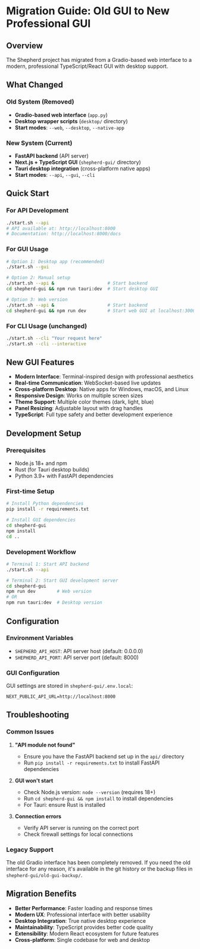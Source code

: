 # Migration Guide: Old GUI to New Professional GUI

## Overview
The Shepherd project has migrated from a Gradio-based web interface to a modern, professional TypeScript/React GUI with desktop support.

## What Changed

### Old System (Removed)
- **Gradio-based web interface** (`app.py`)
- **Desktop wrapper scripts** (`desktop/` directory)
- **Start modes**: `--web`, `--desktop`, `--native-app`

### New System (Current)
- **FastAPI backend** (API server)
- **Next.js + TypeScript GUI** (`shepherd-gui/` directory)
- **Tauri desktop integration** (cross-platform native apps)
- **Start modes**: `--api`, `--gui`, `--cli`

## Quick Start

### For API Development
```bash
./start.sh --api
# API available at: http://localhost:8000
# Documentation: http://localhost:8000/docs
```

### For GUI Usage
```bash
# Option 1: Desktop app (recommended)
./start.sh --gui

# Option 2: Manual setup
./start.sh --api &                    # Start backend
cd shepherd-gui && npm run tauri:dev  # Start desktop GUI

# Option 3: Web version
./start.sh --api &                    # Start backend  
cd shepherd-gui && npm run dev        # Start web GUI at localhost:3000
```

### For CLI Usage (unchanged)
```bash
./start.sh --cli "Your request here"
./start.sh --cli --interactive
```

## New GUI Features

- **Modern Interface**: Terminal-inspired design with professional aesthetics
- **Real-time Communication**: WebSocket-based live updates
- **Cross-platform Desktop**: Native apps for Windows, macOS, and Linux
- **Responsive Design**: Works on multiple screen sizes
- **Theme Support**: Multiple color themes (dark, light, blue)
- **Panel Resizing**: Adjustable layout with drag handles
- **TypeScript**: Full type safety and better development experience

## Development Setup

### Prerequisites
- Node.js 18+ and npm
- Rust (for Tauri desktop builds)
- Python 3.9+ with FastAPI dependencies

### First-time Setup
```bash
# Install Python dependencies
pip install -r requirements.txt

# Install GUI dependencies
cd shepherd-gui
npm install
cd ..
```

### Development Workflow
```bash
# Terminal 1: Start API backend
./start.sh --api

# Terminal 2: Start GUI development server
cd shepherd-gui
npm run dev        # Web version
# OR
npm run tauri:dev  # Desktop version
```

## Configuration

### Environment Variables
- `SHEPHERD_API_HOST`: API server host (default: 0.0.0.0)
- `SHEPHERD_API_PORT`: API server port (default: 8000)

### GUI Configuration
GUI settings are stored in `shepherd-gui/.env.local`:
```env
NEXT_PUBLIC_API_URL=http://localhost:8000
```

## Troubleshooting

### Common Issues

1. **"API module not found"**
   - Ensure you have the FastAPI backend set up in the `api/` directory
   - Run `pip install -r requirements.txt` to install FastAPI dependencies

2. **GUI won't start**
   - Check Node.js version: `node --version` (requires 18+)
   - Run `cd shepherd-gui && npm install` to install dependencies
   - For Tauri: ensure Rust is installed

3. **Connection errors**
   - Verify API server is running on the correct port
   - Check firewall settings for local connections

### Legacy Support
The old Gradio interface has been completely removed. If you need the old interface for any reason, it's available in the git history or the backup files in `shepherd-gui/old-gui-backup/`.

## Migration Benefits

- **Better Performance**: Faster loading and response times
- **Modern UX**: Professional interface with better usability
- **Desktop Integration**: True native desktop experience
- **Maintainability**: TypeScript provides better code quality
- **Extensibility**: Modern React ecosystem for future features
- **Cross-platform**: Single codebase for web and desktop